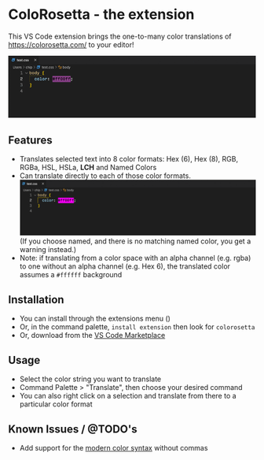 # ColoRosetta - the extension

This VS Code extension brings the one-to-many color translations of https://colorosetta.com/ to your editor!

![A color translated from the editor into seven color formats](/images/translating-color.gif)
## Features

- Translates selected text into 8 color formats: Hex (6), Hex (8), RGB, RGBa, HSL, HSLa, **LCH** and Named Colors
- Can translate directly to each of those color formats.
![A color translated from the editor into seven color formats](/images/direct-translating-color.gif)
(If you choose named, and there is no matching named color, you get a warning instead.)
- Note: if translating from a color space with an alpha channel (e.g. rgba) to one without an alpha channel (e.g. Hex 6), the translated color assumes a `#ffffff` background

## Installation

- You can install through the extensions menu ()
- Or, in the command palette, `install extension` then look for `colorosetta`
- Or, download from the [VS Code Marketplace](https://marketplace.visualstudio.com/items?itemName=chipcullen.colorosetta)

## Usage

- Select the color string you want to translate
- Command Palette > "Translate", then choose your desired command
- You can also right click on a selection and translate from there to a particular color format
## Known Issues / @TODO's

- Add support for the [modern color syntax](https://twitter.com/mathias/status/1253242715304857601) without commas





